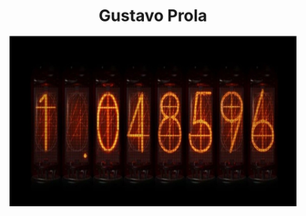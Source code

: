<h1 align="center">Gustavo Prola</h1>

<p align="center">
  <img src="extensao_divergencia.jpg" alt="alo" height='300px' width='600px'/>
</p>

